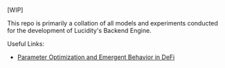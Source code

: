 [WIP]

This repo is primarily a collation of all models and experiments conducted for the development of Lucidity's Backend Engine.


Useful Links:

- [Parameter Optimization and Emergent Behavior in DeFi](https://archive.devcon.org/archive/watch/6/parameter-optimization-and-emergent-behavior-in-defi-agent-based-simulations-and-reinforcement-learning/?tab=YouTube)
